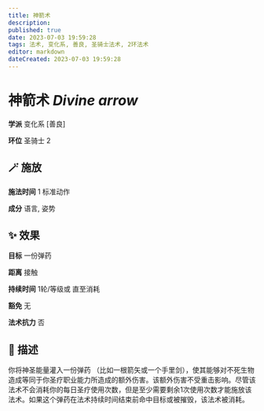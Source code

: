 ```yaml
---
title: 神箭术
description: 
published: true
date: 2023-07-03 19:59:28
tags: 法术, 变化系, 善良, 圣骑士法术, 2环法术
editor: markdown
dateCreated: 2023-07-03 19:59:28
---
```


# **神箭术** *Divine arrow*

**学派** 变化系 \[善良\] 

**环位** 圣骑士 2

## 🪄 施放

**施法时间** 1 标准动作

**成分** 语言, 姿势

## ✨ 效果 

**目标** 一份弹药 

**距离** 接触  

**持续时间** 1轮/等级或 直至消耗 

**豁免** 无

**法术抗力** 否

## 📖 描述

你将神圣能量灌入一份弹药 （比如一根箭矢或一个手里剑），使其能够对不死生物造成等同于你圣疗职业能力所造成的额外伤害。该额外伤害不受重击影响。尽管该法术不会消耗你的每日圣疗使用次数，但是至少需要剩余1次使用次数才能施放该法术。如果这个弹药在法术持续时间结束前命中目标或被摧毁，该法术被消耗。
    